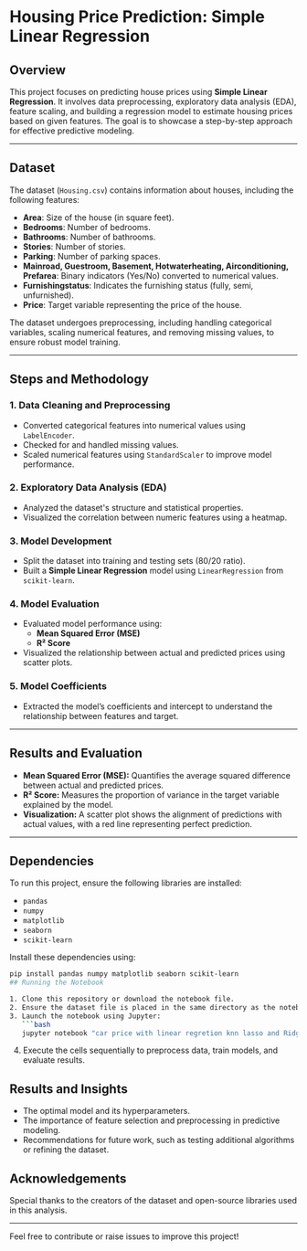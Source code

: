 # Housing Price Prediction: Simple Linear Regression

## Overview

This project focuses on predicting house prices using **Simple Linear Regression**. It involves data preprocessing, exploratory data analysis (EDA), feature scaling, and building a regression model to estimate housing prices based on given features. The goal is to showcase a step-by-step approach for effective predictive modeling.

---

## Dataset

The dataset (`Housing.csv`) contains information about houses, including the following features:

- **Area**: Size of the house (in square feet).
- **Bedrooms**: Number of bedrooms.
- **Bathrooms**: Number of bathrooms.
- **Stories**: Number of stories.
- **Parking**: Number of parking spaces.
- **Mainroad, Guestroom, Basement, Hotwaterheating, Airconditioning, Prefarea**: Binary indicators (Yes/No) converted to numerical values.
- **Furnishingstatus**: Indicates the furnishing status (fully, semi, unfurnished).
- **Price**: Target variable representing the price of the house.

The dataset undergoes preprocessing, including handling categorical variables, scaling numerical features, and removing missing values, to ensure robust model training.

---

## Steps and Methodology

### 1. **Data Cleaning and Preprocessing**
- Converted categorical features into numerical values using `LabelEncoder`.
- Checked for and handled missing values.
- Scaled numerical features using `StandardScaler` to improve model performance.

### 2. **Exploratory Data Analysis (EDA)**
- Analyzed the dataset's structure and statistical properties.
- Visualized the correlation between numeric features using a heatmap.

### 3. **Model Development**
- Split the dataset into training and testing sets (80/20 ratio).
- Built a **Simple Linear Regression** model using `LinearRegression` from `scikit-learn`.

### 4. **Model Evaluation**
- Evaluated model performance using:
  - **Mean Squared Error (MSE)**
  - **R² Score**
- Visualized the relationship between actual and predicted prices using scatter plots.

### 5. **Model Coefficients**
- Extracted the model’s coefficients and intercept to understand the relationship between features and target.

---

## Results and Evaluation

- **Mean Squared Error (MSE):** Quantifies the average squared difference between actual and predicted prices.
- **R² Score:** Measures the proportion of variance in the target variable explained by the model.
- **Visualization:** A scatter plot shows the alignment of predictions with actual values, with a red line representing perfect prediction.

---

## Dependencies

To run this project, ensure the following libraries are installed:

- `pandas`
- `numpy`
- `matplotlib`
- `seaborn`
- `scikit-learn`

Install these dependencies using:
```bash
pip install pandas numpy matplotlib seaborn scikit-learn
## Running the Notebook

1. Clone this repository or download the notebook file.
2. Ensure the dataset file is placed in the same directory as the notebook.
3. Launch the notebook using Jupyter:
   ```bash
   jupyter notebook "car price with linear regretion knn lasso and Ridge.ipynb"
   ```
4. Execute the cells sequentially to preprocess data, train models, and evaluate results.

## Results and Insights

- The optimal model and its hyperparameters.
- The importance of feature selection and preprocessing in predictive modeling.
- Recommendations for future work, such as testing additional algorithms or refining the dataset.

## Acknowledgements

Special thanks to the creators of the dataset and open-source libraries used in this analysis.

---

Feel free to contribute or raise issues to improve this project!
